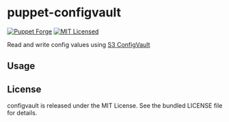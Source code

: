 puppet-configvault
===========

[![Puppet Forge](https://img.shields.io/puppetforge/v/halyard/configvault.svg)](https://forge.puppetlabs.com/halyard/configvault)
[![MIT Licensed](https://img.shields.io/badge/license-MIT-green.svg)](https://tldrlegal.com/license/mit-license)

Read and write config values using [S3 ConfigVault](https://github.com/armorfret/terraform-aws-s3-configvault)

## Usage

## License

configvault is released under the MIT License. See the bundled LICENSE file for details.
